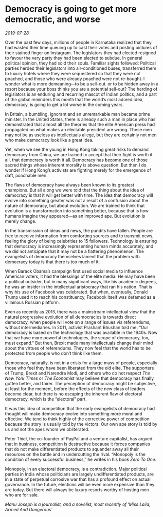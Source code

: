 # Democracy is going to get more democratic, and worse

*2019-07-28*

Over the past few days, millions of people in Karnataka realized that
they had wasted their time queuing up to cast their votes and posting
pictures of their stained finger on Instagram. The legislators they had
elected resigned to favour the very party they had been elected to
subdue. In general political opinion, they had sold their souls.
Familiar sights followed: Political parties herded their legislators
into air-conditioned buses, transferred them to luxury hotels where they
were sequestered so that they were not poached, and those who were
already poached were not re-bought. I wonder what is more demeaning—to
be a sell-out, or to be hidden away in a resort because your boss thinks
you are a potential sell-out? The herding of legislators is an enduring
and recurring mascot of Indian politics, and a part of the global
reminders this month that the world’s most adored idea, democracy, is
going to get a lot worse in the coming years.

In Britain, a bumbling, ignorant and an unremarkable man became prime
minister. In the United States, there is already such a man in place who
has demonstrated that almost all the theories that the elite American
press had propagated on what makes an electable president are wrong.
These men may not be as useless as intellectuals allege, but they are
certainly not men who make democracy look like a great idea.

Yet, when we see the young in Hong Kong taking great risks to demand
democracy from China, we are trained to accept that their fight is worth
it all, that democracy is worth it all. Democracy has become one of
those sacred things whose inherent morality is above question. But then
I do wonder if Hong Kong’s activists are fighting merely for the
emergence of daft, poachable men.

The flaws of democracy have always been known to its greatest champions.
But all along we were told that the thing about the idea of democracy is
that it will get better with time. The idea that democracy will evolve
into something greater was not a result of a confusion about the nature
of democracy, but about evolution. We are trained to think that
evolution is a transformation into something better, because that is how
humans imagine they appeared—as an improved ape. But evolution is merely
change.

In the transmission of ideas and news, the pundits have fallen. People
are free to receive information from comforting sources and to transmit
news, feeling the glory of being celebrities to 15 followers. Technology
is ensuring that democracy is increasingly representing human minds
accurately, and we did not anticipate that it may not be a flattering
phenomenon. The evangelists of democracy themselves lament that the
problem with democracy today is that there is too much of it.

When Barack Obama’s campaign first used social media to influence
American voters, it had the blessings of the elite media. He may have
been a political outsider, but in many significant ways, like his
academic degrees, he was an insider in the intellectual aristocracy that
ran his nation. That is why his use of Facebook was celebrated. But
when, eventually, Donald Trump used it to reach his constituency,
Facebook itself was defamed as a villainous Russian platform.

Even as recently as 2016, there was a mainstream intellectual view that
the natural progressive evolution of all democracies is towards direct
democracy, when people will vote on a range of issues via referendums,
without intermediaries. In 2011, activist Prashant Bhushan told me: “Our
democracy is based on the technology that was available in the 1940s.
Now that we have more powerful technologies, the scope of democracy,
too, must expand.” But then, Brexit made many intellectuals change their
mind about the virtues of referendums. They now feel that the world has
to be protected from people who don’t think like them.

Democracy, naturally, is not in a crisis for a large mass of people,
especially those who feel they have been liberated from the old elite.
The supporters of Trump, Brexit and Narendra Modi, and others who do not
respect *The New York Times* or *The Economist* may believe that
democracy has finally gotten better, and fairer. The perception of
democracy might be subjective, at least for the moment, before the
effects of the new class of leaders become clear, but there is no
escaping the inherent flaw of electoral democracy, which is the
“electoral” part.

It was this idea of competition that the early evangelists of democracy
had thought will make democracy evolve into something more moral and
effective. We tend to think highly of the corrective power of
competition because the story is usually told by the victors. Our own
ape story is told by us and not the apes whom we obliterated.

Peter Thiel, the co-founder of PayPal and a venture capitalist, has
argued that in business, competition is destructive because it forces
companies that do not make differentiated products to squander away all
their resources on the battle and in undercutting the rival. “Monopoly
is the condition of every successful business,” he writes in his book
*Zero To One*.

Monopoly, in an electoral democracy, is a contradiction. Major political
parties in India whose politicians are largely undifferentiated
products, are in a state of perpetual corrosive war that has a profound
effect on actual governance. In the future, elections will be even more
expensive than they are today. But there will always be luxury resorts
worthy of hosting men who are for sale.

*Manu Joseph is a journalist, and a novelist, most recently of ‘Miss
Laila, Armed And Dangerous’*
